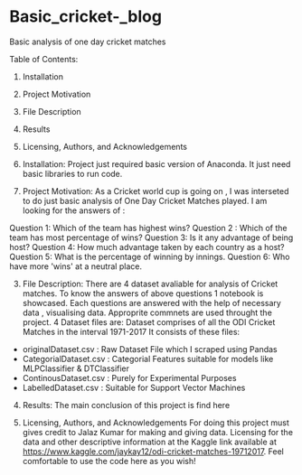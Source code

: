 # Basic_cricket-_blog
Basic analysis of one day cricket matches

Table of Contents:
1. Installation
2. Project Motivation
3. File Description
4. Results
5. Licensing, Authors, and Acknowledgements

1. Installation:
Project just required basic version of Anaconda. It just need basic libraries to run code.

2. Project Motivation:
 As a Cricket world cup is going on , I was interseted to do just basic analysis of One Day Cricket Matches played. I am looking for
 the answers of :
 
Question 1: Which of the team has highest wins?
Question 2 : Which of the team has most percentage of wins?
Question 3: Is it any advantage of being host?
Question 4: How much advantage taken by each country as a host?
Question 5: What is the percentage of winning by innings.
Question 6: Who have more 'wins' at a neutral place.

3. File Description:
 There are 4 dataset avaliable for analysis of Cricket matches. To know the answers of above questions 1 notebook is showcased. 
 Each questions are answered with the help of necessary data , visualising data.  Approprite commnets are used throught the project.
 4 Dataset files are:
 Dataset comprises of all the ODI Cricket Matches in the interval 1971-2017
It consists of these files:
- originalDataset.csv : Raw Dataset File which I scraped using Pandas
- CategorialDataset.csv : Categorial Features suitable for models like MLPClassifier & DTClassifier
- ContinousDataset.csv : Purely for Experimental Purposes
- LabelledDataset.csv : Suitable for Support Vector Machines

4. Results:
The main conclusion of this project is find here

5. Licensing, Authors, and Acknowledgements
For doing this project must gives credit to Jalaz Kumar for making and giving data. Licensing for the data and other descriptive information at the Kaggle link 
available at https://www.kaggle.com/jaykay12/odi-cricket-matches-19712017. Feel comfortable to use the code here as you wish!
 
